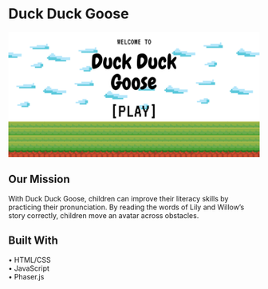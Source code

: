 # Duck Duck Goose

![banner](public/images/MenuPage.png)

## Our Mission
With Duck Duck Goose, children can improve their literacy skills by practicing their pronunciation. By reading the words of Lily and Willow’s story correctly, children move an avatar across obstacles.

## Built With
• HTML/CSS  
• JavaScript  
• Phaser.js